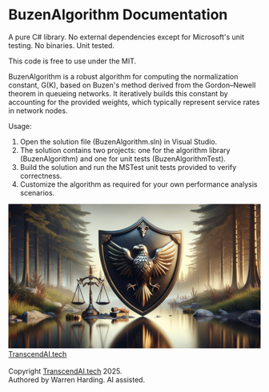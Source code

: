 # BuzenAlgorithm Documentation

A pure C# library. No external dependencies except for Microsoft's unit testing. No binaries. Unit tested.

This code is free to use under the MIT.

BuzenAlgorithm is a robust algorithm for computing the normalization constant, G(K), based on Buzen's method derived from the Gordon–Newell theorem in queueing networks. It iteratively builds this constant by accounting for the provided weights, which typically represent service rates in network nodes.

Usage:
1. Open the solution file (BuzenAlgorithm.sln) in Visual Studio.
2. The solution contains two projects: one for the algorithm library (BuzenAlgorithm) and one for unit tests (BuzenAlgorithmTest).
3. Build the solution and run the MSTest unit tests provided to verify correctness.
4. Customize the algorithm as required for your own performance analysis scenarios.

![AI Image](aiimage.jpg)
[TranscendAI.tech](https://TranscendAI.tech)<br>
<br>
Copyright [TranscendAI.tech](https://TranscendAI.tech) 2025.</br>
Authored by Warren Harding. AI assisted.</br>
